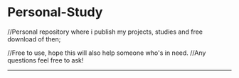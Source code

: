 # Personal-Study
//Personal repository where i publish my projects, studies and free download of then;

//Free to use, hope this will also help someone who's in need. 
//Any questions feel free to ask!
***************************************************************************************
